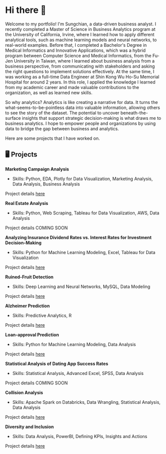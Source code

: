 # Hi there :wave:

Welcome to my portfolio! I'm Sungchian, a data-driven business analyst. I recently completed a Master of Science in Business Analytics program at the University of California, Irvine, where I learned how to apply different analytical tools, such as machine learning models and neural networks, to real-world examples. Before that, I completed a Bachelor's Degree in Medical Informatics and Innovative Applications, which was a hybrid program between Computer Science and Medical Informatics, from the Fu-Jen University in Taiwan, where I learned about business analysis from a business perspective, from communicating with stakeholders and asking the right questions to implement solutions effectively. At the same time, I was working as a full-time Data Engineer at Shin Kong Wu Ho-Su Memorial Hospital for around 2 years. In this role, I applied the knowledge I learned from my academic career and made valuable contributions to the organization, as well as learned new skills.    

So why analytics? Analytics is like creating a narrative for data. It turns the what-seems-to-be-pointless data into valuable information, allowing others to see the story of the dataset. The potential to uncover beneath-the-surface insights that support strategic decision-making is what draws me to business analytics. I hope to empower people and organizations by using data to bridge the gap between business and analytics.

Here are some projects that I have worked on.

## :desktop_computer: Projects
<b>Marketing Campaign Analysis</b>  
- Skills: Python, EDA, Plotly for Data Visualization, Marketing Analysis, Data Analysis, Business Analysis
  
Project details [here](https://github.com/sungchian/Marketing-Campaign-Analysis.git)

<b>Real Estate Analysis</b>  
- Skills: Python, Web Scraping, Tableau for Data Visualization, AWS, Data Analysis
  
Project details COMING SOON

<b>Analyzing Insurance Dividend Rates vs. Interest Rates for Investment Decision-Making</b>  
- Skills: Python for Machine Learning Modeling, Excel, Tableau for Data Visualization
  
Project details [here](https://github.com/sungchian/insurance-dividend-rates-vs-interest-rates-for-investment-decision-making.git)

<b>Ruined-Fruit Detection</b>  
- Skills: Deep Learning and Neural Networks, MySQL, Data Modeling
  
Project details [here](https://github.com/sungchian/DeepLearning-Ruined-Fruit-Detection.git) 

<b>Alzheimer Prediction</b>  
- Skills: Predictive Analytics, R
  
Project details [here](https://github.com/sungchian/Alzheimer-prediction.git)

<b>Loan-approval Prediction</b>    
- Skills: Python for Machine Learning Modeling, Data Analysis
  
Project details [here](https://github.com/sungchian/loan-approval-prediction.git)

<b>Statistical Analysis of Dating App Success Rates</b>
- Skills: Statistical Analysis, Advanced Excel, SPSS, Data Analysis
  
Project details COMING SOON

<b>Collision Analysis</b>    
- Skills: Apache Spark on Databricks, Data Wrangling, Statistical Analysis, Data Analysis
  
Project details [here](https://github.com/sungchian/collision-analysis.git)

<b>Diversity and Inclusion</b>    
- Skills: Data Analysis, PowerBI, Defining KPIs, Insights and Actions
  
Project details [here](https://github.com/sungchian/Diversity-and-Inclusion.git)

<!--
is a ✨ _special_ ✨ repository because its `README.md` (this file) appears on your GitHub profile.

Here are some ideas to get you started:

- 🔭 I’m currently working on ...
- 🌱 I’m currently learning ...
- 👯 I’m looking to collaborate on ...
- 🤔 I’m looking for help with ...
- 💬 Ask me about ...
- 📫 How to reach me: ...
- 😄 Pronouns: ...
- ⚡ Fun fact: ...
-->
